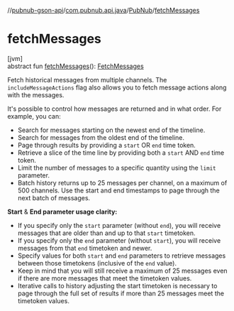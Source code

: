 //[pubnub-gson-api](../../../index.md)/[com.pubnub.api.java](../index.md)/[PubNub](index.md)/[fetchMessages](fetch-messages.md)

# fetchMessages

[jvm]\
abstract fun [fetchMessages](fetch-messages.md)(): [FetchMessages](../../com.pubnub.api.java.endpoints/-fetch-messages/index.md)

Fetch historical messages from multiple channels. The `includeMessageActions` flag also allows you to fetch message actions along with the messages.

It's possible to control how messages are returned and in what order. For example, you can:

- 
   Search for messages starting on the newest end of the timeline.
- 
   Search for messages from the oldest end of the timeline.
- 
   Page through results by providing a `start` OR `end` time token.
- 
   Retrieve a slice of the time line by providing both a `start` AND `end` time token.
- 
   Limit the number of messages to a specific quantity using the `limit` parameter.
- 
   Batch history returns up to 25 messages per channel, on a maximum of 500 channels. Use the start and end timestamps to page through the next batch of messages.

**Start** & **End parameter usage clarity:**

- 
   If you specify only the `start` parameter (without `end`), you will receive messages that are older than and up to that `start` timetoken.
- 
   If you specify only the `end` parameter (without `start`), you will receive messages from that `end` timetoken and newer.
- 
   Specify values for both `start` and `end` parameters to retrieve messages between those timetokens (inclusive of the `end` value).
- 
   Keep in mind that you will still receive a maximum of 25 messages even if there are more messages that meet the timetoken values.
- 
   Iterative calls to history adjusting the start timetoken is necessary to page through the full set of results if more than 25 messages meet the timetoken values.
